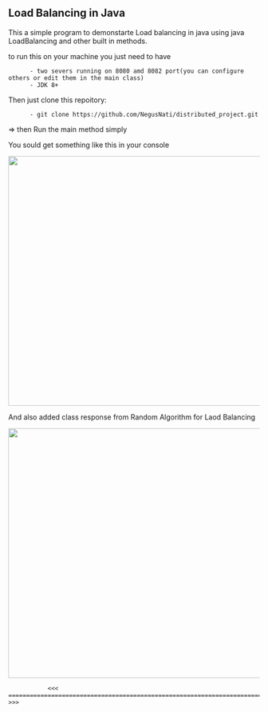 ## Load Balancing in Java

This a simple program to demonstarte Load balancing in java using java LoadBalancing and other built in methods. 

to run this on your machine you just need to have 

          - two severs running on 8080 amd 8082 port(you can configure others or edit them in the main class)
          - JDK 8+

Then just clone this repoitory: 
          
          - git clone https://github.com/NegusNati/distributed_project.git

=> then Run the main method simply

 You sould get something like this in your console

<img src="https://user-images.githubusercontent.com/84500378/235253804-61d61bb5-5caf-4554-affe-4a417cdf640a.png" width="1000" height="500">

And also added class response from Random Algorithm for Laod Balancing 

<img src="https://user-images.githubusercontent.com/84500378/236042029-72b19634-702d-4de1-aa1a-8fdba6cea4db.png" width="1000" height="500">

               <<<  ====================================================================================  >>>
